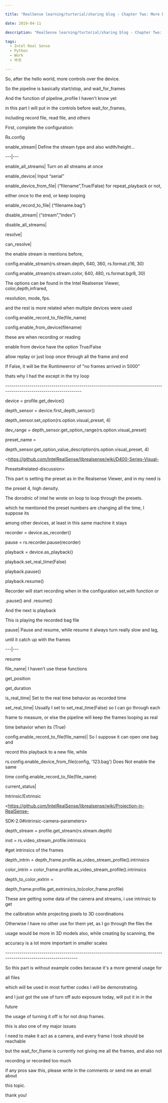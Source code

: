 ```yaml
---

title: "RealSense learning/turtorial/sharing blog - Chapter Two: More Device Adjustments"

date: 2019-04-11

description: "RealSense learning/turtorial/sharing blog - Chapter Two: More Device Adjustments"

tags:
  - Intel Real Sense
  - Python
  - Work
  - 中文

---
```


So, after the hello world, more controls over the device.  

  

So the pipeline is basically start/stop, and wait_for_frames  

  

And the function of pipeline_profile I haven't know yet  

  

in this part I will put in the controls before wait_for_frames,

  

including record file, read file, and others

First, complete the configuration:  

  

Rs.config

  

  

  

enable_stream| Define the stream type and also width/height...  

---|---  

enable_all_streams| Turn on all streams at once  

enable_device| Input “serial”  

enable_device_from_file| (“filename”,True/False) for repeat_playback or not,

either once to the end, or keep looping  

enable_record_to_file| (“filename.bag”)  

disable_stream| (“stream”,”index”)  

disable_all_streams|  

  

resolve|  

  

can_resolve|  

  

  

  

the enable stream is mentions before,  

  

config.enable_stream(rs.stream.depth, 640, 360, rs.format.z16, 30)  

  

config.enable_stream(rs.stream.color, 640, 480, rs.format.bgr8, 30)  

  

The options can be found in the Intel Realsense Viewer, color,depth,infrared,

resolution, mode, fps.  

  

and the rest is more related when multiple devices were used  

config.enable_record_to_file(file_name)  

config.enable_from_device(filename)

  

these are when recording or reading

enable from device have the option True/False

allow replay or just loop once through all the frame and end

If False, it will be the Runtimeerror of "no frames arrived in 5000"

thats why I had the except in the try loop

  

\--------------------------------------------------------------------------------------------------------------------

  

device = profile.get_device()  

  

depth_sensor = device.first_depth_sensor()  

  

depth_sensor.set_option(rs.option.visual_preset, 4)  

  

dev_range = depth_sensor.get_option_range(rs.option.visual_preset)  

  

preset_name =

depth_sensor.get_option_value_description(rs.option.visual_preset, 4)  

  

<https://github.com/IntelRealSense/librealsense/wiki/D400-Series-Visual-

Presets#related-discussion>  

  

This part is setting the preset as in the Realsense Viewer, and in my need is

the preset 4, high density.  

  

The dorodnic of intel he wrote on loop to loop through the presets.  

  

which he mentioned the preset numbers are changing all the time, I suppose its

among other devices, at least in this same machine it stays  

  

recorder = device.as_recorder()  

pause = rs.recorder.pause(recorder)  

playback = device.as_playback()  

playback.set_real_time(False)  

playback.pause()  

playback.resume()  

  

Recorder will start recording when in the configuration set,with function or

.pause() and .resume()  

  

And the next is playback  

  

This is playing the recorded bag file

  

pause| Pause and resume, while resume it always turn really slow and lag,

until it catch up with the frames  

---|---  

resume  

file_name| I haven’t use these functions  

get_position  

get_duration  

is_real_time| Set to the real time behavior as recorded time  

set_real_time| Usually I set to set_real_time(False) so I can go through each

frame to measure, or else the pipeline will keep the frames looping as real

time behavior when its (True)  

config.enable_record_to_file(file_name)| So I suppose it can open one bag and

record this playback to a new file, while

rs.config.enable_device_from_file(config, '123.bag') Does Not enable the same

time config.enable_record_to_file(file_name)  

current_status|  

  

  

  

  

Intrinsic/Extrinsic

  

<https://github.com/IntelRealSense/librealsense/wiki/Projection-in-RealSense-

SDK-2.0#intrinsic-camera-parameters>

  

  

depth_stream = profile.get_stream(rs.stream.depth)  

inst = rs.video_stream_profile.intrinsics  

#get intrinsics of the frames  

depth_intrin = depth_frame.profile.as_video_stream_profile().intrinsics  

color_intrin = color_frame.profile.as_video_stream_profile().intrinsics  

depth_to_color_extrin =

depth_frame.profile.get_extrinsics_to(color_frame.profile)  

  

These are getting some data of the camera and streams, i use intrinsic to get

the calibration while projecting pixels to 3D coordinations  

  

Otherwise I have no other use for them yet, as I go through the files the

usage would be more in 3D models also, while creating by scanning, the

accuracy is a lot more important in smaller scales

\------------------------------------------------------------------------------------------------------------------

  

So this part is without example codes because it's a more general usage for

all files

  

which will be used in most further codes I will be demonstrating.

  

and I just got the use of turn off auto exposure today, will put it in in the

future

  

the usage of turning it off is for not drop frames.

  

this is also one of my major issues

  

I need to make it act as a camera, and every frame I took should be reachable

  

but the wait_for_frame is currently not giving me all the frames, and also not

recording or recorded too much

  

if any pros saw this, please write in the comments or send me an email about

this topic.

  

thank you!

  

  

  

  

